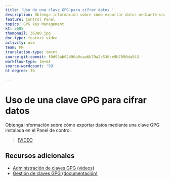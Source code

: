 ```yaml
---
title: 'Uso de una clave GPG para cifrar datos '
description: Obtenga información sobre cómo exportar datos mediante una clave GPG instalada en el Panel de control.
feature: Control Panel
topics: GPG key Management
kt: 5688
thumbnail: 36380.jpg
doc-type: feature video
activity: use
team: PM
translation-type: tm+mt
source-git-commit: f0d95ab02496a9caa6b79a2c536ce9b7090da943
workflow-type: tm+mt
source-wordcount: '59'
ht-degree: 3%

---
```



# Uso de una clave GPG para cifrar datos

Obtenga información sobre cómo exportar datos mediante una clave GPG instalada en el Panel de control.

>[!VIDEO](https://video.tv.adobe.com/v/36380?quality=12)

## Recursos adicionales

* [Administración de claves GPG (vídeos)](./gpg-key-management-overview.md)
* [Gestión de claves GPG (documentación)](https://docs.adobe.com/content/help/en/control-panel/using/instances-settings/gpg-keys-management.html)
